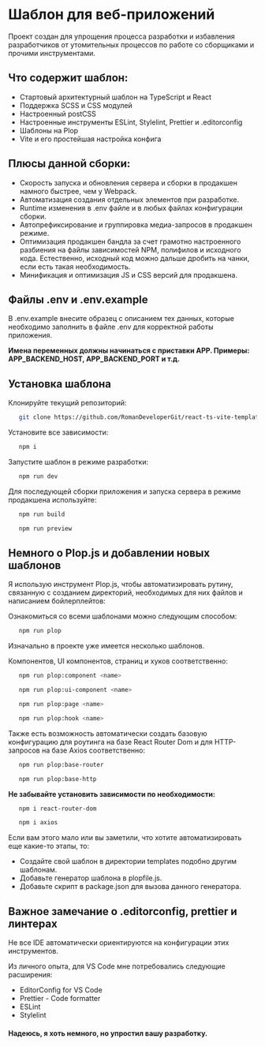 # Шаблон для веб-приложений

Проект создан для упрощения процесса разработки и избавления разработчиков от утомительных процессов по работе со сборщиками и прочими инструментами.

## Что содержит шаблон:

   - Стартовый архитектурный шаблон на TypeScript и React
   - Поддержка SCSS и CSS модулей
   - Настроенный postCSS
   - Настроенные инструменты ESLint, Stylelint, Prettier и .editorconfig
   - Шаблоны на Plop
   - Vite и его простейшая настройка конфига

## Плюсы данной сборки:

   - Скорость запуска и обновления сервера и сборки в продакшен намного быстрее, чем у Webpack.
   - Автоматизация создания отдельных элементов при разработке.
   - Runtime изменения в .env файле и в любых файлах конфигурации сборки.
   - Автопрефиксирование и группировка медиа-запросов в продакшен режиме.
   - Оптимизация продакшен бандла за счет грамотно настроенного разбиения на файлы зависимостей NPM, полифилов и исходного кода. Естественно, исходный код можно дальше дробить на чанки, если есть такая необходимость.
   - Минификация и оптимизация JS и CSS версий для продакшена.

## Файлы .env и .env.example

В .env.example внесите образец с описанием тех данных, которые необходимо заполнить в файле .env для корректной работы приложения.

**Имена переменных должны начинаться с приставки APP. Примеры: APP_BACKEND_HOST, APP_BACKEND_PORT и т.д.**

## Установка шаблона

Клонируйте текущий репозиторий:

   ```bash
      git clone https://github.com/RomanDeveloperGit/react-ts-vite-template.git
   ```

Установите все зависимости:

   ```bash
      npm i
   ```

Запустите шаблон в режиме разработки:

   ```bash
      npm run dev
   ```

Для последующей сборки приложения и запуска сервера в режиме продакшена используйте:

   ```bash
      npm run build

      npm run preview
   ```

## Немного о Plop.js и добавлении новых шаблонов

Я использую инструмент Plop.js, чтобы автоматизировать рутину, связанную с созданием директорий, необходимых для них файлов и написанием бойлерплейтов:

Ознакомиться со всеми шаблонами можно следующим способом:

   ```bash
      npm run plop
   ```

Изначально в проекте уже имеется несколько шаблонов.

Компонентов, UI компонентов, страниц и хуков соответственно:

   ```bash
      npm run plop:component <name>

      npm run plop:ui-component <name>

      npm run plop:page <name>

      npm run plop:hook <name>
   ```

Также есть возможность автоматически создать базовую конфигурацию для роутинга на базе React Router Dom и для HTTP-запросов на базе Axios соответственно:

   ```bash
      npm run plop:base-router

      npm run plop:base-http
   ```

   **Не забывайте установить зависимости по необходимости:**

   ```bash
      npm i react-router-dom

      npm i axios
   ```

Если вам этого мало или вы заметили, что хотите автоматизировать еще какие-то этапы, то:

   - Создайте свой шаблон в директории templates подобно другим шаблонам.
   - Добавьте генератор шаблона в plopfile.js.
   - Добавьте скрипт в package.json для вызова данного генератора.
   
## Важное замечание о .editorconfig, prettier и линтерах

Не все IDE автоматически ориентируются на конфигурации этих инструментов.

Из личного опыта, для VS Code мне потребовались следующие расширения:

   - EditorConfig for VS Code
   - Prettier - Code formatter
   - ESLint
   - Stylelint

#### Надеюсь, я хоть немного, но упростил вашу разработку.
